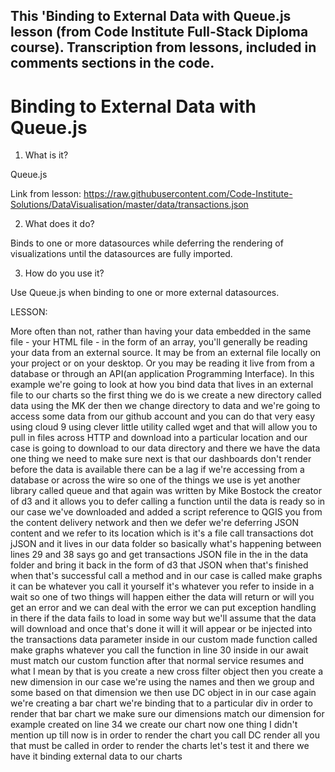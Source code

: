 ## This 'Binding to External Data with Queue.js lesson (from Code Institute Full-Stack Diploma course). Transcription from lessons, included in comments sections in the code. 


# Binding to External Data with Queue.js

1. What is it?

Queue.js

Link from lesson:
https://raw.githubusercontent.com/Code-Institute-Solutions/DataVisualisation/master/data/transactions.json

2. What does it do?

Binds to one or more datasources while deferring the rendering of visualizations until the datasources are fully imported.

3. How do you use it?

Use Queue.js when binding to one or more external datasources.

LESSON:

More often than not, rather than having your data embedded in the same file -
your HTML file - in the form of an array, you'll generally be reading your data
from an external source. It may be from an external file locally on your
project or on your desktop. Or you may be reading it live from from a database or
through an API(an application Programming Interface). In this example
we're going to look at how you bind data that lives in an external file to our
charts so the first thing we do is we create a new directory called data using
the MK der then we change directory to data and we're going to access some data
from our github account and you can do that very easy using cloud 9 using
clever little utility called wget and that will allow you to pull in files
across HTTP and download into a particular location and our case is
going to download to our data directory
and there we have the data one thing we need to make sure next is that our
dashboards don't render before the data is available there can be a lag if we're
accessing from a database or across the wire so one of the things we use is yet
another library called queue and that again was written by Mike Bostock the
creator of d3 and it allows you to defer calling a function until the data is
ready so in our case we've downloaded and added a script reference to QGIS you
from the content delivery network and then we defer we're deferring JSON
content and we refer to its location which is it's a file call transactions
dot jJSON and it lives in our data folder so basically what's happening
between lines 29 and 38 says go and get transactions JSON file in the in the
data folder and bring it back in the form of d3 that JSON
when that's finished when that's successful
call a method and in our case is called make graphs it can be whatever you call
it yourself it's whatever you refer to inside in a wait so one of two things
will happen either the data will return or will you get an error and we can deal
with the error we can put exception handling in there if the data fails to
load in some way but we'll assume that the data will download and once that's
done it will it will appear or be injected into the transactions data
parameter inside in our custom made function called make graphs whatever you
call the function in line 30 inside in our await must match our custom function
after that normal service resumes and what I mean by that is you create a new
cross filter object then you create a new dimension in our case we're using
the names and then we group and some based on that dimension we then use DC
object in in our case again we're creating a bar chart we're binding that
to a particular div in order to render that bar chart we make sure our
dimensions match our dimension for example created on line 34 we create our
chart now one thing I didn't mention up till now is in order to render the chart
you call DC render all
you
that must be called in order to render the charts let's test it and there we
have it binding external data to our charts
